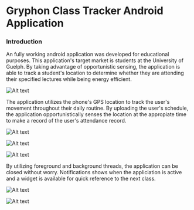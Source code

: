 # Gryphon Class Tracker Android Application


### Introduction

An fully working android application was developed for educational purposes. This application's target market is students at the University of Guelph. By taking advantage of opportunistic sensing, the application is able to track a student's location to determine whether they are attending their specified lectures while being energy efficient. 

![Alt text](/readme_images/fragment1.png?raw=true "Home Screen")

The application utilizes the phone's GPS location to track the user's movement throughout their daily routine. By uploading the user's schedule, the application opportunistically senses the location at the appropiate time to make a record of the user's attendance record. 

![Alt text](/readme_images/recurrence_setter.png?raw=true "Schedule input dialog box")

![Alt text](/readme_images/fragment2.png?raw=true "Integration with Google Maps")

![Alt text](/readme_images/stats.png?raw=true "User class attendance statistics")

By utilizing foreground and background threads, the application can be closed without worry. Notifications shows when the appliciation is active and a widget is available for quick reference to the next class.

![Alt text](/readme_images/notification.png?raw=true "Notification for the running application")

![Alt text](/readme_images/widget.png?raw=true "Widget that always offers functionaility regardless of application's state")
